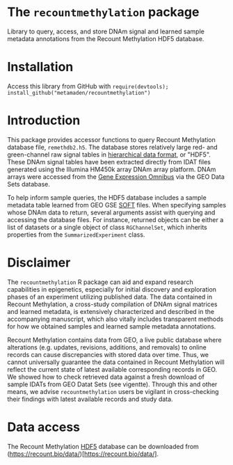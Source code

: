 # The `recountmethylation` package
Library to query, access, and store DNAm signal and learned sample metadata 
annotations from the Recount Methylation HDF5 database.

# Installation

Access this library from GitHub with 
`require(devtools); install_github("metamaden/recountmethylation")`

# Introduction

This package provides accessor functions to query Recount Methylation 
database file, `remethdb2.h5`. The database stores relatively large red- and 
green-channel raw signal tables in 
[hierarchical data format](https://www.hdfgroup.org/), or "HDF5". These DNAm 
signal tables have been extracted directly from IDAT files generated using the 
Illumina HM450k array DNAm array platform. DNAm arrays were accessed from 
the [Gene Expression Omnibus](https://www.ncbi.nlm.nih.gov/geo/) via the 
GEO Data Sets database.

To help inform sample queries, the HDF5 database includes a sample metadata 
table learned from GEO GSE 
[SOFT](https://www.ncbi.nlm.nih.gov/geo/info/soft.html) files. 
When specifying samples whose DNAm data to return, several arguments assist 
with querying and accessing the database files. For instance, returned objects 
can be either a list of datasets or a single object of class `RGChannelSet`, 
which inherits properties from the `SummarizedExperiment` class.

# Disclaimer

The `recountmethylation` R package can aid and expand research capabilities 
in epigenetics, especially for initial discovery and exploration phases of an 
experiment utilizing published data. The data contained in Recount Methylation, 
a cross-study compilation of DNAm signal matrices and learned metadata, is 
extensively characterized and described in the accompanying manuscript, which 
also vitally includes transparent methods for how we obtained samples and 
learned sample metadata annotations. 

Recount Methylation contains data from GEO, a live public database where 
alterations (e.g. updates, revisions, additions, and removals) to online 
records can cause discrepancies with stored data over time. Thus, we cannot 
universally guarantee the data contained in Recount Methylation will reflect 
the current state of latest available corresponding records in GEO. We 
showed how to check retrieved data against a fresh download of sample IDATs 
from GEO Datat Sets (see vigentte). Through this and other means, 
we advise `recountmethylation` users be vigilant in cross-checking their 
findings with latest available records and study data.

# Data access

The Recount Methylation [HDF5](https://www.hdfgroup.org/) database can be 
downloaded from (https://recount.bio/data/)[https://recount.bio/data/].
